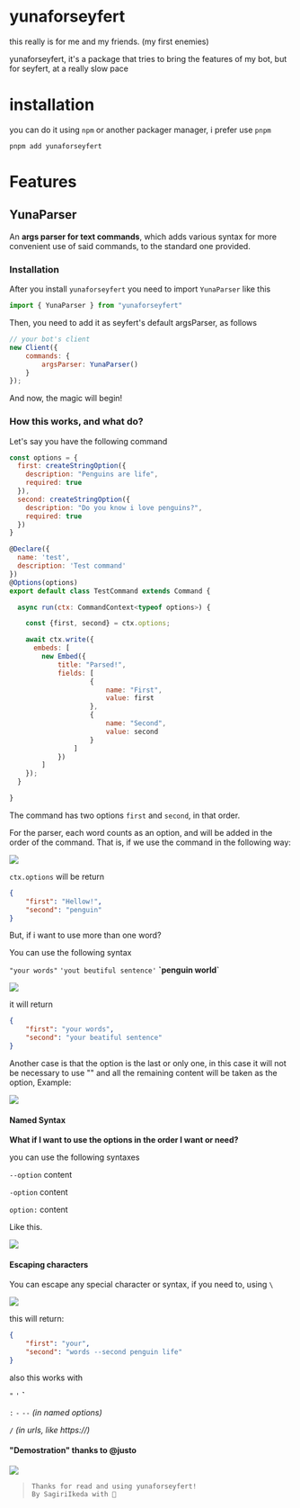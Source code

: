 # yunaforseyfert

this really is for me and my friends. (my first enemies)

yunaforseyfert, it's a package that tries to bring the features of my bot, but for seyfert, at a really slow pace

# installation 

you can do it using `npm` or another packager manager, i prefer use  `pnpm`

```
pnpm add yunaforseyfert
```

# Features

## YunaParser 

An **args parser for text commands**, which adds various syntax for more convenient use of said commands, to the standard one provided.

### Installation

After you install `yunaforseyfert` you need to import `YunaParser` like this

```js
import { YunaParser } from "yunaforseyfert"
```

Then, you need to add it as seyfert's default argsParser, as follows

```js
// your bot's client
new Client({ 
    commands: {
        argsParser: YunaParser()
    }
});
```

And now, the magic will begin!

### How this works, and what do?

Let's say you have the following command

```js
const options = {
  first: createStringOption({
    description: "Penguins are life",
    required: true
  }),
  second: createStringOption({
    description: "Do you know i love penguins?",
    required: true
  })
}

@Declare({
  name: 'test',
  description: 'Test command'
})
@Options(options)
export default class TestCommand extends Command {

  async run(ctx: CommandContext<typeof options>) { 

    const {first, second} = ctx.options;

    await ctx.write({
      embeds: [
        new Embed({
            title: "Parsed!",
            fields: [
                    {
                        name: "First",
                        value: first
                    },
                    {
                        name: "Second",
                        value: second
                    }
                ]
            })
        ]
    });
  }

}
```

The command has two options `first` and `second`, in that order.


For the parser, each word counts as an option, and will be added in the order of the command. That is, if we use the command in the following way:

<img src="https://i.imgur.com/xdpSRIg.png" />


`ctx.options` will be return 
```json
{
    "first": "Hellow!",
    "second": "penguin"
}
```

But, if i want to use more than one word?

You can use the following syntax

`"your words"` `'yout beutiful sentence'` **\`penguin world\`**

<img src="https://i.imgur.com/mB9Jgfp.png" />

it will return 

```json
{
    "first": "your words",
    "second": "your beatiful sentence"
}
```
Another case is that the option is the last or only one, in this case it will not be necessary to use "" and all the remaining content will be taken as the option, Example:

<img src="https://i.imgur.com/9zjO00U.png" />

#### Named Syntax

**What if I want to use the options in the order I want or need?**

you can use the following syntaxes

`--option` content

`-option` content

`option:` content

Like this.

<img src="https://i.imgur.com/6olfDEu.png" />

#### Escaping characters

You can escape any special character or syntax, if you need to, using `\`

<img src="https://i.imgur.com/xNMc1eu.png" />

this will return:

```json
{
    "first": "your",
    "second": "words --second penguin life"
}
```
also this works with 

`"` `'` **\`** 

`:` `-` `--` *(in named options)*

`/` *(in urls, like https://)*


#### "Demostration" thanks to @justo
<img src="https://i.imgur.com/cRrLoG2.gif" />

> ```
> Thanks for read and using yunaforseyfert!
> By SagiriIkeda with 🐧
> ```


